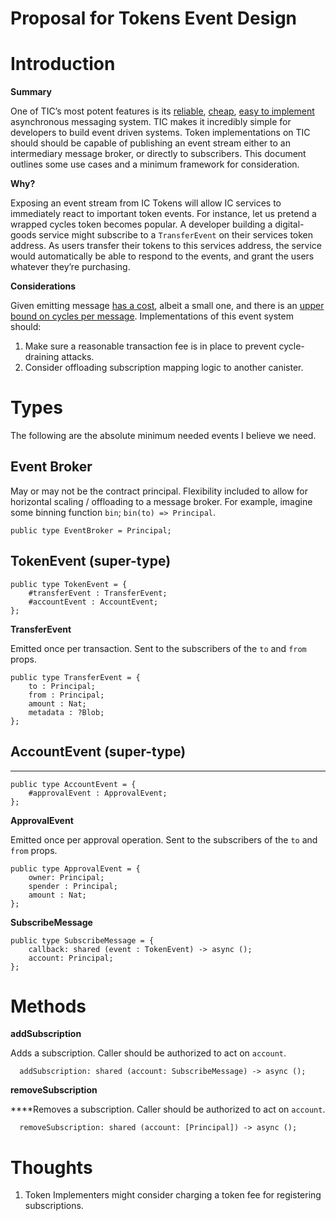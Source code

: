 # Proposal for Tokens Event Design

# Introduction

**Summary**

One of TIC’s most potent features is its [reliable](https://sdk.dfinity.org/docs/language-guide/motoko-introduction.html#_asynchronous_messaging_and_type_sound_execution), [cheap](https://github.com/dfinity/ic/blob/779549eccfcf61ac702dfc2ee6d76ffdc2db1f7f/rs/config/src/subnet_config.rs#L152), [easy to implement](https://sdk.dfinity.org/docs/language-guide/actors-async.html) asynchronous messaging system. TIC makes it incredibly simple for developers to build event driven systems. Token implementations on TIC should should be capable of publishing an event stream either to an intermediary message broker, or directly to subscribers. This document outlines some use cases and a minimum framework for consideration.
 
**Why?**

Exposing an event stream from IC Tokens will allow IC services to immediately react to important token events. For instance, let us pretend a wrapped cycles token becomes popular. A developer building a digital-goods service might subscribe to a `TransferEvent` on their services token address. As users transfer their tokens to this services address, the service would automatically be able to respond to the events, and grant the users whatever they’re purchasing. 


**Considerations**

Given emitting message [has a cost](https://github.com/dfinity/ic/blob/779549eccfcf61ac702dfc2ee6d76ffdc2db1f7f/rs/config/src/subnet_config.rs#L152), albeit a small one, and there is an [upper bound on cycles per message](https://github.com/dfinity/ic/blob/779549eccfcf61ac702dfc2ee6d76ffdc2db1f7f/rs/config/src/subnet_config.rs#L11). Implementations of this event system should:

1. Make sure a reasonable transaction fee is in place to prevent cycle-draining attacks.
2. Consider offloading subscription mapping logic to another canister.
# Types

The following are the absolute minimum needed events I believe we need.


## Event Broker

May or may not be the contract principal. Flexibility included to allow for horizontal scaling / offloading to a message broker. For example, imagine some binning function `bin`;  `bin(to) => Principal`.


    public type EventBroker = Principal;


## TokenEvent (super-type)


    public type TokenEvent = {
        #transferEvent : TransferEvent;
        #accountEvent : AccountEvent;
    };

**TransferEvent**

Emitted once per transaction. Sent to the subscribers of the `to` and `from` props.


    public type TransferEvent = {
        to : Principal;
        from : Principal;
        amount : Nat;
        metadata : ?Blob;
    };


## AccountEvent (super-type)

****
    public type AccountEvent = {
        #approvalEvent : ApprovalEvent;
    };

**ApprovalEvent**

Emitted once per approval operation. Sent to the subscribers of the `to` and `from` props.


    public type ApprovalEvent = {
        owner: Principal;
        spender : Principal;
        amount : Nat;
    };

**SubscribeMessage**


    public type SubscribeMessage = {
        callback: shared (event : TokenEvent) -> async ();
        account: Principal;
    };
# Methods

**addSubscription**

Adds a subscription. Caller should be authorized to act on `account`.


      addSubscription: shared (account: SubscribeMessage) -> async ();

**removeSubscription**

****Removes a subscription. Caller should be authorized to act on `account`.


      removeSubscription: shared (account: [Principal]) -> async ();
# Thoughts
1. Token Implementers might consider charging a token fee for registering subscriptions.


